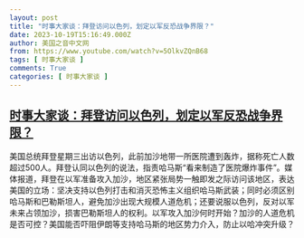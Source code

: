```yaml
---
layout: post
title: "时事大家谈：拜登访问以色列，划定以军反恐战争界限？"
date: 2023-10-19T15:16:49.000Z
author: 美国之音中文网
from: https://www.youtube.com/watch?v=5OlkvZQnB68
tags: [ 时事大家谈 ]
comments: True
categories: [ 时事大家谈 ]
---
```

<!--1697728609000-->
[时事大家谈：拜登访问以色列，划定以军反恐战争界限？](https://www.youtube.com/watch?v=5OlkvZQnB68)
------

<div>
美国总统拜登星期三出访以色列，此前加沙地带一所医院遭到轰炸，据称死亡人数超过500人。拜登认同以色列的说法，指责哈马斯“看来制造了医院爆炸事件”。媒体报道，拜登在以军准备攻入加沙，地区紧张局势一触即发之际访问该地区，表达美国的立场：坚决支持以色列打击和消灭恐怖主义组织哈马斯武装；同时必须区别哈马斯和巴勒斯坦人，避免加沙出现大规模人道危机；还要说服以色列，反对以军未来占领加沙，损害巴勒斯坦人的权利。以军攻入加沙何时开始？加沙的人道危机是否可控？美国能否吓阻伊朗等支持哈马斯的地区势力介入，防止以哈冲突升级？
</div>
